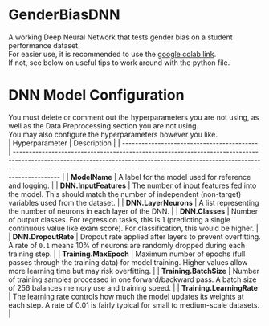 # GenderBiasDNN
A working Deep Neural Network that tests gender bias on a student performance dataset.
<br/>
For easier use, it is recommended to use the [google colab link](https://drive.google.com/drive/folders/1CzogI1xWzvYGWzEMDRacy7jWxNia5ZeB?usp=drive_link).
<br/>
If not, see below on useful tips to work around with the python file.
# DNN Model Configuration
You must delete or comment out the hyperparameters you are not using, as well as the Data Preprocessing section you are not using. </br>
You may also configure the hyperparameters however you like. <br/>
| Hyperparameter                             | Description                                                                                                                                                                                                                                              |
| ------------------------------------------ | -------------------------------------------------------------------------------------------------------------------------------------------------------------------------------------------------------------------------------------------------------- |
| **ModelName**  | A label for the model used for reference and logging.                                                                                                                                                                                                    |
| **DNN.InputFeatures**                 | The number of input features fed into the model. This should match the number of independent (non-target) variables used from the dataset.                                                                                                               |
| **DNN.LayerNeurons**    | A list representing the number of neurons in each layer of the DNN.  |
| **DNN.Classes**                       | Number of output classes. For regression tasks, this is 1 (predicting a single continuous value like exam score). For classification, this would be higher.                                                                                              |
| **DNN.DropoutRate**                  | Dropout rate applied after layers to prevent overfitting. A rate of `0.1` means 10% of neurons are randomly dropped during each training step.                                                                                                           |
| **Training.MaxEpoch**           | Maximum number of epochs (full passes through the training data) for model training. Higher values allow more learning time but may risk overfitting.                                                                                                    |
| **Training.BatchSize**              | Number of training samples processed in one forward/backward pass. A batch size of 256 balances memory use and training speed.                                                                                                                           |
| **Training.LearningRate**       | The learning rate controls how much the model updates its weights at each step. A rate of 0.01 is fairly typical for small to medium-scale datasets.                                                                                                     |


